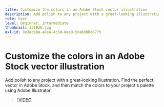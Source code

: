 ```yaml
---
title: Customize the colors in an Adobe Stock vector illustration
description: Add polish to any project with a great-looking illustration. Find the perfect vector in Adobe Stock, and then match the colors to your project's palette using Adobe Illustrator
role: User
level: Beginner, Intermediate
thumbnail: 331826.jpg
exl-id: 8e3ad18a-48ea-4c5d-8ea0-50ab0bbe6779
---
```

# Customize the colors in an Adobe Stock vector illustration

Add polish to any project with a great-looking illustration. Find the perfect vector in Adobe Stock, and then match the colors to your project's palette using Adobe Illustrator.

>[!VIDEO](https://video.tv.adobe.com/v/331826?hidetitle=true)
